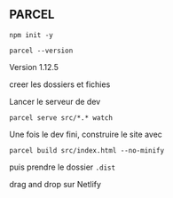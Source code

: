 ## PARCEL

```
npm init -y
```

```
parcel --version
```

Version 1.12.5

creer les dossiers et fichies

Lancer le serveur de dev

```
parcel serve src/*.* watch
```

Une fois le dev fini, construire le site avec

```
parcel build src/index.html --no-minify
```

puis prendre le dossier `.dist`

drag and drop sur Netlify
